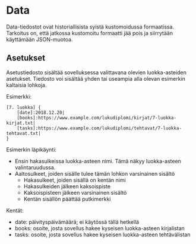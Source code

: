 # Data

Data-tiedostot ovat historiallisista syistä kustomoidussa formaatissa. Tarkoitus on, että jatkossa kustomoitu formaatti jää pois ja siirrytään käyttämään JSON-muotoa.

## Asetukset

Asetustiedosto sisältää sovelluksessa valittavana olevien luokka-asteiden asetukset. Tiedosto voi sisältää yhden tai useampia alla olevan esimerkin kaltaisia lohkoja.

Esimerkki:

```
[7. luokka] {
	[date]:2018.12.20|
	[books]:https://www.example.com/lukudiplomi/kirjat/7-luokka-kirjat.txt|
	[tasks]:https://www.example.com/lukudiplomi/tehtavat/7-luokka-tehtavat.txt|
}
```

Esimerkin läpikäynti:

- Ensin hakasulkeissa luokka-asteen nimi. Tämä näkyy luokka-asteen valintaruudussa.
- Aaltosulkeet, joiden sisälle tulee tämän lohkon varsinainen sisältö
  - Hakasulkeet, joiden sisällä on kentän nimi
  - Hakasulkeiden jälkeen kaksoispiste
  - Kaksoispisteen jälkeen varsinainen sisältö
  - Kentän sisällön päättää putkimerkki

Kentät:

- date: päivityspäivämäärä; ei käytössä tällä hetkellä
- books: osoite, josta sovellus hakee kyseisen luokka-asteen kirjalistan
- tasks: osoite, josta sovellus hakee kyseisen luokka-asteen tehtävälistan

